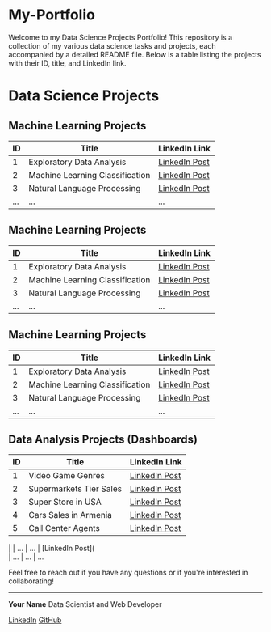 # My-Portfolio
Welcome to my Data Science Projects Portfolio! This repository is a collection of my various data science tasks and projects, each accompanied by a detailed README file. Below is a table listing the projects with their ID, title, and LinkedIn link.

# Data Science Projects

## Machine Learning Projects

| ID  | Title                                  | LinkedIn Link |
| --- | -------------------------------------- | ------------- |
| 1   | Exploratory Data Analysis              | [LinkedIn Post](https://www.linkedin.com/posts/your-linkedin-profile/exploratorydataanalysis-datascience-datavisualization-activity1234567890/) |
| 2   | Machine Learning Classification        | [LinkedIn Post](https://www.linkedin.com/posts/your-linkedin-profile/machinelearning-datascience-classification-activity1234567890/) |
| 3   | Natural Language Processing            | [LinkedIn Post](https://www.linkedin.com/posts/your-linkedin-profile/naturallanguageprocessing-datascience-nlp-activity1234567890/) |
| ... | ...                                    | ...           |



## Machine Learning Projects

| ID  | Title                                  | LinkedIn Link |
| --- | -------------------------------------- | ------------- |
| 1   | Exploratory Data Analysis              | [LinkedIn Post](https://www.linkedin.com/posts/your-linkedin-profile/exploratorydataanalysis-datascience-datavisualization-activity1234567890/) |
| 2   | Machine Learning Classification        | [LinkedIn Post](https://www.linkedin.com/posts/your-linkedin-profile/machinelearning-datascience-classification-activity1234567890/) |
| 3   | Natural Language Processing            | [LinkedIn Post](https://www.linkedin.com/posts/your-linkedin-profile/naturallanguageprocessing-datascience-nlp-activity1234567890/) |
| ... | ...                                    | ...           |


## Machine Learning Projects

| ID  | Title                                  | LinkedIn Link |
| --- | -------------------------------------- | ------------- |
| 1   | Exploratory Data Analysis              | [LinkedIn Post](https://www.linkedin.com/posts/your-linkedin-profile/exploratorydataanalysis-datascience-datavisualization-activity1234567890/) |
| 2   | Machine Learning Classification        | [LinkedIn Post](https://www.linkedin.com/posts/your-linkedin-profile/machinelearning-datascience-classification-activity1234567890/) |
| 3   | Natural Language Processing            | [LinkedIn Post](https://www.linkedin.com/posts/your-linkedin-profile/naturallanguageprocessing-datascience-nlp-activity1234567890/) |
| ... | ...                                    | ...           |


## Data Analysis Projects (Dashboards)

| ID  | Title                                  | LinkedIn Link |
| --- | -------------------------------------- | ------------- |
| 1   | Video Game Genres                      | [LinkedIn Post](https://www.linkedin.com/posts/abdelrahman-eldaba-739805192_videogames-sales-dashboard-activity-7034800497316311040-bYmR/) |
| 2   | Supermarkets Tier Sales        | [LinkedIn Post](https://www.linkedin.com/posts/abdelrahman-eldaba-739805192_dashboard-dataanalysis-excel-activity-7036108671801536512-O8rz/) |
| 3   | Super Store in USA           | [LinkedIn Post](https://www.linkedin.com/posts/abdelrahman-eldaba-739805192_dashboard-dataanalysis-excel-activity-7039717117075566592-gArg/) |
| 4   | Cars Sales in Armenia                  | [LinkedIn Post](https://www.linkedin.com/posts/abdelrahman-eldaba-739805192_sales-kaggle-cars-activity-7050084412574638080-HHO4/)
| 5   | Call Center Agents                     | [LinkedIn Post](https://www.linkedin.com/posts/abdelrahman-eldaba-739805192_data-training-powerbi-activity-7057561853740097536-HZwc/)
|
| ... | ...                                    | [LinkedIn Post](  
| ... | ...                                    | ...  


Feel free to reach out if you have any questions or if you're interested in collaborating!

---

**Your Name**
Data Scientist and Web Developer

[LinkedIn](https://www.linkedin.com/in/your-linkedin-profile/)
[GitHub](https://github.com/your-github-profile/)
